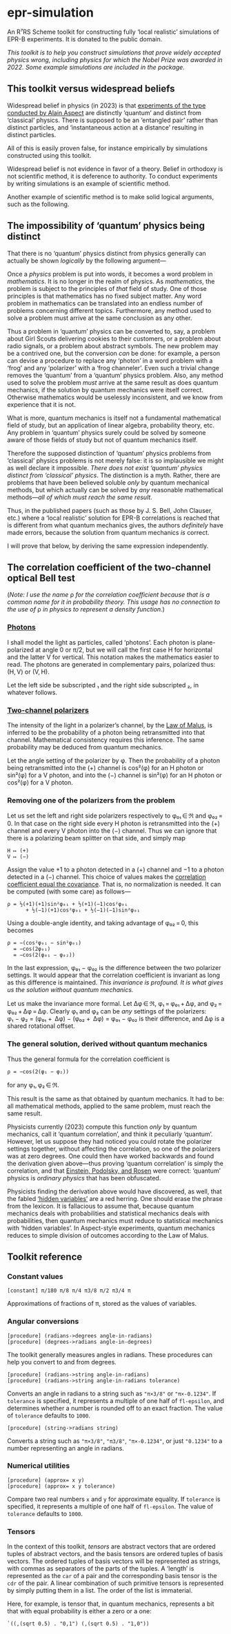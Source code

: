 # epr-simulation

An R⁷RS Scheme toolkit for constructing fully ‘local realistic’
simulations of EPR-B experiments. It is donated to the public domain.

*This toolkit is to help you construct simulations that prove widely
accepted physics wrong, including physics for which the Nobel Prize
was awarded in 2022. Some example simulations are included in the
package.*

## This toolkit versus widespread beliefs

Widespread belief in physics (in 2023) is that [experiments of the
type conducted by Alain
Aspect](https://en.wikipedia.org/w/index.php?title=Aspect%27s_experiment&oldid=1187336241)
are distinctly ‘quantum’ and distinct from ‘classical’ physics. There
is supposed to be an ‘entangled pair’ rather than distinct particles,
and ‘instantaneous action at a distance’ resulting in distinct
particles.

All of this is easily proven false, for instance empirically by
simulations constructed using this toolkit.

Widespread belief is not evidence in favor of a theory. Belief in
orthodoxy is not scientific method, it is deference to authority. To
conduct experiments by writing simulations is an example of scientific
method.

Another example of scientific method is to make solid logical
arguments, such as the following.

## The impossibility of ‘quantum’ physics being distinct

That there is no ‘quantum’ physics distinct from physics generally can
actually be shown *logically* by the following argument—

Once a *physics* problem is put into words, it becomes a word problem
in *mathematics*. It is no longer in the realm of physics. As
*mathematics*, the problem is subject to the principles of *that*
field of study. One of those principles is that mathematics has no
fixed subject matter. Any word problem in mathematics can be
translated into an endless number of problems concerning different
topics. Furthermore, any method used to solve a problem must arrive at
the same conclusion as any other.

Thus a problem in ‘quantum’ physics can be converted to, say, a
problem about Girl Scouts delivering cookies to their customers, or a
problem about radio signals, or a problem about abstract symbols. The
new problem may be a contrived one, but the conversion *can* be done:
for example, a person can devise a procedure to replace any ‘photon’
in a word problem with a ‘frog’ and any ‘polarizer’ with a ‘frog
channeler’. Even such a trivial change removes the ‘quantum’ from a
‘quantum’ physics problem. Also, any method used to solve the problem
*must* arrive at the same result as does quantum mechanics, if the
solution by quantum mechanics were itself correct. Otherwise
mathematics would be uselessly inconsistent, and we know from
experience that it is not.

What is more, quantum mechanics is itself not a fundamental
mathematical field of study, but an application of linear algebra,
probability theory, etc. Any problem in ‘quantum’ physics surely could
be solved by someone aware of those fields of study but not of quantum
mechanics itself.

Therefore the supposed distinction of ‘quantum’ physics problems from
‘classical’ physics problems is not merely false: it is so implausible
we might as well declare it impossible. *There does not exist
‘quantum’ physics distinct from ‘classical’ physics*. The distinction
is a myth. Rather, there are problems that have been believed soluble
*only* by quantum mechanical methods, but which actually can be solved
by *any* reasonable mathematical methods—*all of which must reach the
same result*.

Thus, in the published papers (such as those by J. S. Bell, John
Clauser, etc.) where a ‘local realistic’ solution for EPR-B
correlations is reached that is different from what quantum mechanics
gives, the authors *definitely* have made errors, because the solution
from quantum mechanics *is* correct.

I will prove that below, by deriving the same expression
independently.

## The correlation coefficient of the two-channel optical Bell test

(*Note: I use the name* ρ *for the correlation coefficient because
that is a common name for it in probability theory. This usage has no
connection to the use of* ρ *in physics to represent a density
function.*)

### [Photons](https://en.wikipedia.org/w/index.php?title=Photon&oldid=1188018882)

I shall model the light as particles, called ‘photons’. Each photon is
plane-polarized at angle 0 or π/2, but we will call the first case H
for horizontal and the latter V for vertical. This notation makes the
mathematics easier to read. The photons are generated in complementary
pairs, polarized thus: (H, V) or (V, H).

Let the left side be subscripted ₁ and the right side subscripted ₂,
in whatever follows.

### [Two-channel polarizers](https://en.wikipedia.org/w/index.php?title=Polarizer&oldid=1173590658#Beam-splitting_polarizers)

The intensity of the light in a polarizer’s channel, by the [Law of
Malus](https://en.wikipedia.org/w/index.php?title=Polarizer&oldid=1173590658#Malus's_law_and_other_properties),
is inferred to be the probability of a photon being retransmitted into
that channel. Mathematical consistency requires this inference. The
same probability may be deduced from quantum mechanics.

Let the angle setting of the polarizer by φ. Then the probability of a
photon being retransmitted into the (+) channel is cos²(φ) for an H
photon or sin²(φ) for a V photon, and into the (−) channel is sin²(φ)
for an H photon or cos²(φ) for a V photon.

### Removing one of the polarizers from the problem

Let us set the left and right side polarizers respectively to φ₀₁ ∈ ℜ
and φ₀₂ = 0. In that case on the right side every H photon is
retransmitted into the (+) channel and every V photon into the
(−) channel. Thus we can ignore that there is a polarizing beam
splitter on that side, and simply map

    H ↦ (+)
    V ↦ (−)

Assign the value +1 to a photon detected in a (+) channel and −1 to a
photon detected in a (−) channel. This choice of values makes the
[correlation coefficient equal the
covariance](https://en.wikipedia.org/w/index.php?title=Covariance_and_correlation&oldid=1144835290). That
is, no normalization is needed. It can be computed (with some care) as
follows—

    ρ = ½(+1)(+1)sin²φ₀₁ + ½(+1)(−1)cos²φ₀₁
          + ½(−1)(+1)cos²φ₀₁ + ½(−1)(−1)sin²φ₀₁

Using a double-angle identity, and taking advantage of φ₀₂ = 0, this
becomes

    ρ = −(cos²φ₀₁ − sin²φ₀₁)
      = −cos(2φ₀₁)
      = −cos(2(φ₀₁ − φ₀₂))

In the last expression, φ₀₁ − φ₀₂ is the difference between the two
polarizer settings. It would appear that the correlation coefficient
is invariant as long as this difference is maintained. *This
invariance is profound. It is what gives us the solution without
quantum mechanics.*

Let us make the invariance more formal. Let Δφ ∈ ℜ, φ₁ = φ₀₁ + Δφ, and
φ₂ = φ₀₂ + Δφ = Δφ.  Clearly φ₁ and φ₂ can be *any* settings of the
polarizers: φ₁ − φ₂ = (φ₀₁ +  Δφ) − (φ₀₂ +  Δφ) = φ₀₁ − φ₀₂ is their
difference, and Δφ is a shared rotational offset.

### The general solution, derived without quantum mechanics

Thus the general formula for the correlation coefficient is

    ρ = −cos(2(φ₁ − φ₂))

for any φ₁, φ₂ ∈ ℜ.

This result is the same as that obtained by quantum mechanics. It had
to be: all mathematical methods, applied to the same problem, must
reach the same result.

Physicists currently (2023) compute this function *only* by quantum
mechanics, call it ‘quantum correlation’, and think it peculiarly
‘quantum’. However, let us suppose they had noticed you could rotate
the polarizer settings together, without affecting the correlation, so
one of the polarizers was at zero degrees. One could then have worked
backwards and found the derivation given above—thus proving ‘quantum
correlation’ is simply the correlation, and that [Einstein, Podolsky,
and Rosen](https://doi.org/10.1103/PhysRev.47.777) were correct:
‘quantum’ physics is *ordinary physics* that has been obfuscated.

Physicists finding the derivation above would have discovered, as
well, that the fabled [‘hidden
variables’](https://en.wikipedia.org/w/index.php?title=Hidden-variable_theory&oldid=1188516029)
are a red herring. One should erase the phrase from the lexicon. It
is fallacious to assume that, because quantum mechanics deals with
probabilities and statistical mechanics deals with probabilities, then
quantum mechanics must reduce to statistical mechanics with ‘hidden
variables’. In Aspect-style experiments, quantum mechanics reduces to
simple division of outcomes according to the Law of Malus.

## Toolkit reference

### Constant values

    [constant] π/180 π/8 π/4 π3/8 π/2 π3/4 π

Approximations of fractions of π, stored as the values of variables.

### Angular conversions

    [procedure] (radians->degrees angle-in-radians)
    [procedure] (degrees->radians angle-in-degrees)

The toolkit generally measures angles in radians. These procedures can
help you convert to and from degrees.

    [procedure] (radians->string angle-in-radians)
    [procedure] (radians->string angle-in-radians tolerance)

Converts an angle in radians to a string such as `"π×3/8"` or
`"π×-0.1234"`. If `tolerance` is specified, it represents a multiple
of one half of `fl-epsilon`, and determines whether a number is
rounded off to an exact fraction. The value of `tolerance` defaults to
`1000`.

    [procedure] (string->radians string)

Converts a string such as `"π×3/8"`, `"π3/8"`, `"π×-0.1234"`, or just
`"0.1234"` to a number representing an angle in radians.

### Numerical utilities

    [procedure] (approx= x y)
    [procedure] (approx= x y tolerance)

Compare two real numbers `x` and `y` for approximate equality. If
`tolerance` is specified, it represents a multiple of one half of
`fl-epsilon`. The value of `tolerance` defaults to `1000`.

### Tensors

In the context of this toolkit, *tensors* are abstract vectors that
are ordered tuples of abstract vectors, and the basis tensors are
ordered tuples of basis vectors. The ordered tuples of basis vectors
will be represented as strings, with commas as separators of the parts
of the tuples. A ‘length’ is represented as the `car` of a pair and
the corresponding basis tensor is the `cdr` of the pair. A linear
combination of such primitive tensors is represented by simply putting
them in a list. The order of the list is immaterial.

Here, for example, is tensor that, in quantum mechanics, represents a
bit that with equal probability is either a zero or a one:

    `((,(sqrt 0.5) . "0,1") (,(sqrt 0.5) . "1,0"))
